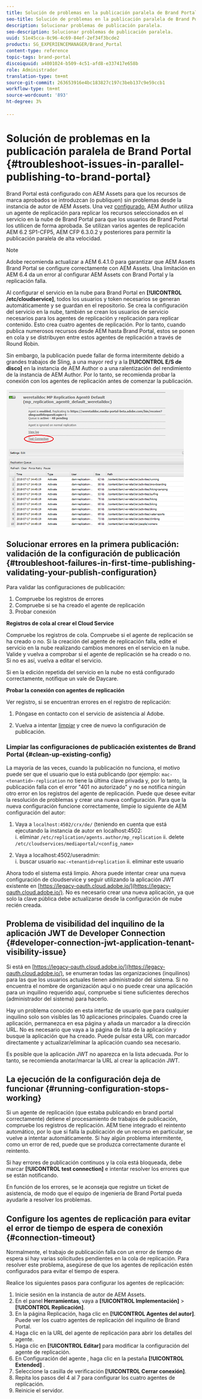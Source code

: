 ```yaml
---
title: Solución de problemas en la publicación paralela de Brand Portal
seo-title: Solución de problemas en la publicación paralela de Brand Portal
description: Solucionar problemas de publicación paralela.
seo-description: Solucionar problemas de publicación paralela.
uuid: 51e45cca-8c96-4c69-84ef-2ef34f3bcde2
products: SG_EXPERIENCEMANAGER/Brand_Portal
content-type: reference
topic-tags: brand-portal
discoiquuid: a4801024-b509-4c51-afd8-e337417e658b
role: Administrador
translation-type: tm+mt
source-git-commit: 263653916e4bc183827c197c3beb137c9e59ccb1
workflow-type: tm+mt
source-wordcount: '893'
ht-degree: 3%

---
```



# Solución de problemas en la publicación paralela de Brand Portal {#troubleshoot-issues-in-parallel-publishing-to-brand-portal}

Brand Portal está configurado con AEM Assets para que los recursos de marca aprobados se introduzcan (o publiquen) sin problemas desde la instancia de autor de AEM Assets. Una vez [configurado](../using/configure-aem-assets-with-brand-portal.md), AEM Author utiliza un agente de replicación para replicar los recursos seleccionados en el servicio en la nube de Brand Portal para que los usuarios de Brand Portal los utilicen de forma aprobada. Se utilizan varios agentes de replicación AEM 6.2 SP1-CFP5, AEM CFP 6.3.0.2 y posteriores para permitir la publicación paralela de alta velocidad.

>[!NOTE]
>
>Adobe recomienda actualizar a AEM 6.4.1.0 para garantizar que AEM Assets Brand Portal se configure correctamente con AEM Assets. Una limitación en AEM 6.4 da un error al configurar AEM Assets con Brand Portal y la replicación falla.

Al configurar el servicio en la nube para Brand Portal en **[!UICONTROL /etc/cloudservice]**, todos los usuarios y token necesarios se generan automáticamente y se guardan en el repositorio. Se crea la configuración del servicio en la nube, también se crean los usuarios de servicio necesarios para los agentes de replicación y replicación para replicar contenido. Esto crea cuatro agentes de replicación. Por lo tanto, cuando publica numerosos recursos desde AEM hasta Brand Portal, estos se ponen en cola y se distribuyen entre estos agentes de replicación a través de Round Robin.

Sin embargo, la publicación puede fallar de forma intermitente debido a grandes trabajos de Sling, a una mayor red y a la **[!UICONTROL E/S de disco]** en la instancia de AEM Author o a una ralentización del rendimiento de la instancia de AEM Author. Por lo tanto, se recomienda probar la conexión con los agentes de replicación antes de comenzar la publicación.

![](assets/test-connection.png)

## Solucionar errores en la primera publicación: validación de la configuración de publicación {#troubleshoot-failures-in-first-time-publishing-validating-your-publish-configuration}

Para validar las configuraciones de publicación:

1. Compruebe los registros de errores
1. Compruebe si se ha creado el agente de replicación
1. Probar conexión

**Registros de cola al crear el Cloud Service**

Compruebe los registros de cola. Compruebe si el agente de replicación se ha creado o no. Si la creación del agente de replicación falla, edite el servicio en la nube realizando cambios menores en el servicio en la nube. Valide y vuelva a comprobar si el agente de replicación se ha creado o no. Si no es así, vuelva a editar el servicio.

Si en la edición repetida del servicio en la nube no está configurado correctamente, notifique un vale de Daycare.

**Probar la conexión con agentes de replicación**

Ver registro, si se encuentran errores en el registro de replicación:

1. Póngase en contacto con el servicio de asistencia al Adobe.

1. Vuelva a intentar [limpiar](../using/troubleshoot-parallel-publishing.md#clean-up-existing-config) y cree de nuevo la configuración de publicación.

<!--
Comment Type: remark
Last Modified By: Mini Gulati (mgulati)
Last Modified Date: 2018-06-21T22:56:21.256-0400
<p>?? check and compare public key. At times public key is different</p>
<p>?? another thing to check in /useradmin</p>
-->

### Limpiar las configuraciones de publicación existentes de Brand Portal {#clean-up-existing-config}

La mayoría de las veces, cuando la publicación no funciona, el motivo puede ser que el usuario que lo está publicando (por ejemplo: `mac-<tenantid>-replication` no tiene la última clave privada y, por lo tanto, la publicación falla con el error &quot;401 no autorizado&quot; y no se notifica ningún otro error en los registros del agente de replicación. Puede que desee evitar la resolución de problemas y crear una nueva configuración. Para que la nueva configuración funcione correctamente, limpie lo siguiente de AEM configuración del autor:

1. Vaya a `localhost:4502/crx/de/` (teniendo en cuenta que está ejecutando la instancia de autor en localhost:4502:\
   i. eliminar `/etc/replication/agents.author/mp_replication`
ii. delete 
`/etc/cloudservices/mediaportal/<config_name>`

1. Vaya a localhost:4502/useradmin:\
   i. buscar usuario `mac-<tenantid>replication`
ii. eliminar este usuario

Ahora todo el sistema está limpio. Ahora puede intentar crear una nueva configuración de cloudservice y seguir utilizando la aplicación JWT existente en [https://legacy-oauth.cloud.adobe.io/](https://legacy-oauth.cloud.adobe.io/). No es necesario crear una nueva aplicación, ya que solo la clave pública debe actualizarse desde la configuración de nube recién creada.

## Problema de visibilidad del inquilino de la aplicación JWT de Developer Connection {#developer-connection-jwt-application-tenant-visibility-issue}

Si está en [https://legacy-oauth.cloud.adobe.io/](https://legacy-oauth.cloud.adobe.io/), se enumeran todas las organizaciones (inquilinos) para las que los usuarios actuales tienen administrador del sistema. Si no encuentra el nombre de organización aquí o no puede crear una aplicación para un inquilino requerido aquí, compruebe si tiene suficientes derechos (administrador del sistema) para hacerlo.

Hay un problema conocido en esta interfaz de usuario que para cualquier inquilino solo son visibles las 10 aplicaciones principales. Cuando cree la aplicación, permanezca en esa página y añada un marcador a la dirección URL. No es necesario que vaya a la página de lista de la aplicación y busque la aplicación que ha creado. Puede pulsar esta URL con marcador directamente y actualizar/eliminar la aplicación cuando sea necesario.

Es posible que la aplicación JWT no aparezca en la lista adecuada. Por lo tanto, se recomienda anotar/marcar la URL al crear la aplicación JWT.

## La ejecución de la configuración deja de funcionar {#running-configuration-stops-working}

<!--
Comment Type: draft

<p>If the running configuration stops working, either of the following two possibilities
<g class="gr_ gr_15 gr-alert gr_gramm gr_inline_cards gr_run_anim Grammar multiReplace" data-gr-id="15" id="15" style="font-size: 12px;">
are
</g> there:</p>
<p>1.
<g class="gr_ gr_14 gr-alert gr_gramm gr_inline_cards gr_run_anim Grammar only-ins doubleReplace replaceWithoutSep" data-gr-id="14" id="14">
Connection
</g> has failed, or</p>
<p>2. Publish has failed with permission to dam-replication-service denied, while connection has passed </p>
<p>If the connection has failed [1], the
<g class="gr_ gr_10 gr-alert gr_spell gr_inline_cards gr_run_anim ContextualSpelling ins-del multiReplace" data-gr-id="10" id="10">
fail safe
</g> way to fix it is to <a href="../using/troubleshoot-parallel-publishing.md#main-pars-header-1664955658">clean up</a> the existing Brand Portal publish configuration and recreate a publish configuration. </p>
<p>However, if the
<g class="gr_ gr_18 gr-alert gr_spell gr_inline_cards gr_run_anim ContextualSpelling" data-gr-id="18" id="18">
publish
</g> has failed with
<g class="gr_ gr_16 gr-alert gr_gramm gr_inline_cards gr_run_anim Grammar only-ins doubleReplace replaceWithoutSep" data-gr-id="16" id="16">
permission
</g> denied to dam-replication-service, raise a support ticket.</p>
-->

Si un agente de replicación (que estaba publicando en brand portal correctamente) detiene el procesamiento de trabajos de publicación, compruebe los registros de replicación. AEM tiene integrado el reintento automático, por lo que si falla la publicación de un recurso en particular, se vuelve a intentar automáticamente. Si hay algún problema intermitente, como un error de red, puede que se produzca correctamente durante el reintento.

Si hay errores de publicación continuos y la cola está bloqueada, debe marcar **[!UICONTROL test connection]** e intentar resolver los errores que se están notificando.

En función de los errores, se le aconseja que registre un ticket de asistencia, de modo que el equipo de ingeniería de Brand Portal pueda ayudarle a resolver los problemas.


## Configure los agentes de replicación para evitar el error de tiempo de espera de conexión {#connection-timeout}

Normalmente, el trabajo de publicación falla con un error de tiempo de espera si hay varias solicitudes pendientes en la cola de replicación. Para resolver este problema, asegúrese de que los agentes de replicación estén configurados para evitar el tiempo de espera.

Realice los siguientes pasos para configurar los agentes de replicación:
1. Inicie sesión en la instancia de autor de AEM Assets.
1. En el panel **Herramientas**, vaya a **[!UICONTROL Implementación]** > **[!UICONTROL Replicación]**.
1. En la página Replicación, haga clic en **[!UICONTROL Agentes del autor]**. Puede ver los cuatro agentes de replicación del inquilino de Brand Portal.
1. Haga clic en la URL del agente de replicación para abrir los detalles del agente.
1. Haga clic en **[!UICONTROL Editar]** para modificar la configuración del agente de replicación.
1. En Configuración del agente , haga clic en la pestaña **[!UICONTROL Extended]** .
1. Seleccione la casilla de verificación **[!UICONTROL Cerrar conexión]**.
1. Repita los pasos del 4 al 7 para configurar los cuatro agentes de replicación.
1. Reinicie el servidor.